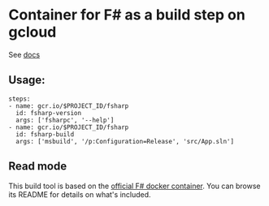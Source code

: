 # Container for F# as a build step on gcloud

See
[docs](https://cloud.google.com/cloud-build/docs/concepts/custom-build-steps)

## Usage:

```
steps:
- name: gcr.io/$PROJECT_ID/fsharp
  id: fsharp-version
  args: ['fsharpc', '--help']
- name: gcr.io/$PROJECT_ID/fsharp
  id: fsharp-build
  args: ['msbuild', '/p:Configuration=Release', 'src/App.sln']
```

## Read mode

This build tool is based on the [official F# docker container][fo]. You can
browse its README for details on what's included.

[fo]: https://github.com/fsprojects/docker-fsharp
